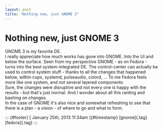 ```yaml
---
layout: post
title: "Nothing new, just GNOME 3"
---
```



Nothing new, just GNOME 3
=========================

GNOME 3 is my favorite DE.\
I really appreciate how much works has gone into GNOME. Into the UI and
below the surface. Seen from my perspective GNOME - as on Fedora - turns
into the best system-integrated DE. The control-center can actually be
used to control system stuff - thanks to all the changes that happened
below, within cups, systemd, pulseaudio, colord, ... To me Fedora feels
more like one system, and not several layered components.\
Sure, the changes were disruptive and not every one is happy with the
results - but that's just normal. And I wonder about all this ranting
and bashing on changes.\
In the case of GNOME it's also nice and somewhat refreshing to see that
there is a plan - a vision - of where to go and what to form.

::: {#footer}
[ January 25th, 2013 11:34am ]{#timestamp} [gnome]{.tag} [fedora]{.tag}
:::
